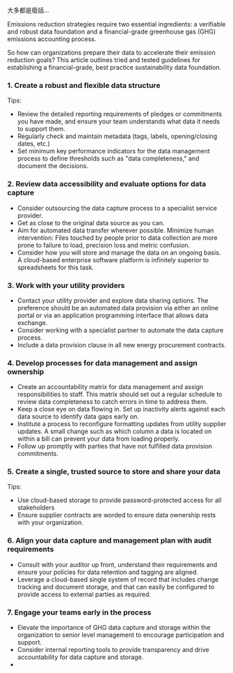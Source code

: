 大多都是廢話...

Emissions reduction strategies require two essential ingredients: a verifiable and robust data foundation and a financial-grade greenhouse gas (GHG) emissions accounting process.

So how can organizations prepare their data to accelerate their emission reduction goals? This article outlines tried and tested guidelines for establishing a financial-grade, best practice sustainability data foundation.

### 1. Create a robust and flexible data structure
Tips: 

-   Review the detailed reporting requirements of pledges or commitments you have made, and ensure your team understands what data it needs to support them.
-   Regularly check and maintain metadata (tags, labels, opening/closing dates, etc.)
-   Set minimum key performance indicators for the data management process to define thresholds such as "data completeness," and document the decisions.
### 2. Review data accessibility and evaluate options for data capture

-   Consider outsourcing the data capture process to a specialist service provider.
-   Get as close to the original data source as you can.
-   Aim for automated data transfer wherever possible. Minimize human intervention: Files touched by people prior to data collection are more prone to failure to load, precision loss and metric confusion.
-   Consider how you will store and manage the data on an ongoing basis. A cloud-based enterprise software platform is infinitely superior to spreadsheets for this task.
### 3. Work with your utility providers
-   Contact your utility provider and explore data sharing options. The preference should be an automated data provision via either an online portal or via an application programming interface that allows data exchange.
-   Consider working with a specialist partner to automate the data capture process.
-   Include a data provision clause in all new energy procurement contracts.

### 4. Develop processes for data management and assign ownership
-   Create an accountability matrix for data management and assign responsibilities to staff. This matrix should set out a regular schedule to review data completeness to catch errors in time to address them.
-   Keep a close eye on data flowing in. Set up inactivity alerts against each data source to identify data gaps early on.
-   Institute a process to reconfigure formatting updates from utility supplier updates. A small change such as which column a data is located on within a bill can prevent your data from loading properly.
-   Follow up promptly with parties that have not fulfilled data provision commitments.

### 5. Create a single, trusted source to store and share your data

Tips: 

-   Use cloud-based storage to provide password-protected access for all stakeholders
-   Ensure supplier contracts are worded to ensure data ownership rests with your organization.
### 6. Align your data capture and management plan with audit requirements
-   Consult with your auditor up front, understand their requirements and ensure your policies for data retention and tagging are aligned.
-   Leverage a cloud-based single system of record that includes change tracking and document storage, and that can easily be configured to provide access to external parties as required.

### 7. Engage your teams early in the process

-   Elevate the importance of GHG data capture and storage within the organization to senior level management to encourage participation and support.
-   Consider internal reporting tools to provide transparency and drive accountability for data capture and storage.
- 
